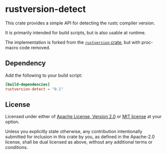 # rustversion-detect
<!-- cargo-rdme start -->

This crate provides a simple API for detecting the rustc
compiler version.

It is primarily intended for build scripts, but is also usable at runtime.

The implementation is forked from the [`rustversion` crate], but with proc-macro code removed.

[`rustversion` crate]: https://github.com/dtolnay/rustversion

## Dependency
Add the following to your build script:
```toml
[build-dependencies]
rustversion-detect = "0.1"
```

<!-- cargo-rdme end -->

## License
Licensed under either of <a href="LICENSE-APACHE">Apache License, Version
2.0</a> or <a href="LICENSE-MIT">MIT license</a> at your option.

Unless you explicitly state otherwise, any contribution intentionally submitted
for inclusion in this crate by you, as defined in the Apache-2.0 license, shall
be dual licensed as above, without any additional terms or conditions.
